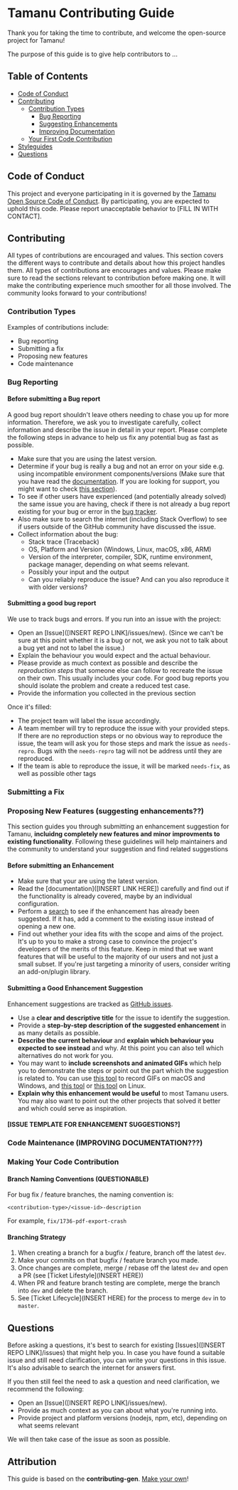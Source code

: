# Tamanu Contributing Guide

Thank you for taking the time to contribute, and welcome the open-source project for Tamanu!

The purpose of this guide is to give help contributors to ...

## Table of Contents

- [Code of Conduct](#code-of-conduct)
- [Contributing](#contributing)
    - [Contribution Types](#contribution-types)
        - [Bug Reporting](#bug-reporting)
        - [Suggesting Enhancements](#suggesting-enhancements)
        - [Improving Documentation](#improving-documentation)
    - [Your First Code Contribution](#your-first-code-contribution)
- [Styleguides](#styleguides)
- [Questions](#questions)

## Code of Conduct

This project and everyone participating in it is governed by the
[Tamanu Open Source Code of Conduct](/CODE_OF_CONDUCT.md).
By participating, you are expected to uphold this code. Please report unacceptable behavior
to [FILL IN WITH CONTACT].

## Contributing

All types of contributions are encouraged and values. This section covers the different ways to contribute and details about how this project handles them. All types of contributions are encourages and values. Please make sure to read the sections relevant to contribution before making one. It will make the contributing experience much smoother for all those involved. The community looks forward to your contributions!

### Contribution Types

Examples of contributions include:
- Bug reporting
- Submitting a fix
- Proposing new features
- Code maintenance

### Bug Reporting

#### Before submitting a Bug report

A good bug report shouldn't leave others needing to chase you up for more information. Therefore, we ask you to investigate carefully, collect information and describe the issue in detail in your report. Please complete the following steps in advance to help us fix any potential bug as fast as possible.

- Make sure that you are using the latest version.
- Determine if your bug is really a bug and not an error on your side e.g. using incompatible environment components/versions (Make sure that you have read the [documentation](). If you are looking for support, you might want to check [this section](#i-have-a-question)).
- To see if other users have experienced (and potentially already solved) the same issue you are having, check if there is not already a bug report existing for your bug or error in the [bug tracker](https://github.com/beyondessential/tamanu-openissues?q=label%3Abug).
- Also make sure to search the internet (including Stack Overflow) to see if users outside of the GitHub community have discussed the issue.
- Collect information about the bug:
    - Stack trace (Traceback)
    - OS, Platform and Version (Windows, Linux, macOS, x86, ARM)
    - Version of the interpreter, compiler, SDK, runtime environment, package manager, depending on what seems relevant.
    - Possibly your input and the output
    - Can you reliably reproduce the issue? And can you also reproduce it with older versions?

#### Submitting a good bug report

We use  to track bugs and errors. If you run into an issue with the project:

- Open an [Issue]([INSERT REPO LINK]/issues/new). (Since we can't be sure at this point whether it is a bug or not, we ask you not to talk about a bug yet and not to label the issue.)
- Explain the behaviour you would expect and the actual behaviour.
- Please provide as much context as possible and describe the _reproduction steps_ that someone else can follow to recreate the issue on their own. This usually includes your code. For good bug reports you should isolate the problem and create a reduced test case.
- Provide the information you collected in the previous section

Once it's filled:

- The project team will label the issue accordingly.
- A team member will try to reproduce the issue with your provided steps. If there are no reproduction steps or no obvious way to reproduce the issue, the team will ask you for those steps and mark the issue as `needs-repro`. Bugs with the `needs-repro` tag will not be address until they are reproduced.
- If the team is able to reproduce the issue, it will be marked `needs-fix`, as well as possible other tags

### Submitting a Fix




### Proposing New Features (suggesting enhancements??)

This section guides you through submitting an enhancement suggestion for Tamanu, **incluidng completely new features and minor improvments to existing functionality**. Following these guidelines will help maintainers and the community to understand your suggestion and find related suggestions

#### Before submitting an Enhancement

- Make sure that your are using the latest version.
- Read the [documentation]([INSERT LINK HERE]) carefully and find out if the functionality is already covered, maybe by an individual configuration.
- Perform a [search](https://github.com/beyondessential/tamanu-open/issues) to see if the enhancement has already been suggested. If it has, add a comment to the existing issue instead of opening a new one.
- Find out whether your idea fits with the scope and aims of the project. It's up to you to make a strong case to convince the project's developers of the merits of this feature. Keep in mind that we want features that will be useful to the majority of our users and not just a small subset. If you're just targeting a minority of users, consider writing an add-on/plugin library.

#### Submitting a Good Enhancement Suggestion

Enhancement suggestions are tracked as [GitHub issues](https://github.com/beyondessential/tamanu-open/issues).

- Use a **clear and descriptive title** for the issue to identify the suggestion.
- Provide a **step-by-step description of the suggested enhancement** in as many details as possible.
- **Describe the current behaviour** and **explain which behaviour you expected to see instead** and why. At this point you can also tell which alternatives do not work for you.
- You may want to **include screenshots and animated GIFs** which help you to demonstrate the steps or point out the part which the suggestion is related to. You can use [this tool](https://www.cockos.com/licecap/) to record GIFs on macOS and Windows, and [this tool](https://github.com/colinkeenan/silentcast) or [this tool](https://github.com/GNOME/byzanz) on Linux.
- **Explain why this enhancement would be useful** to most Tamanu users. You may also want to point out the other projects that solved it better and which could serve as inspiration.

#### [ISSUE TEMPLATE FOR ENHANCEMENT SUGGESTIONS?]

### Code Maintenance (IMPROVING DOCUMENTATION???)

### Making Your Code Contribution

#### Branch Naming Conventions (QUESTIONABLE)

For bug fix / feature branches, the naming convention is:

    <contribution-type>/<issue-id>-description

For example, `fix/1736-pdf-export-crash`

#### Branching Strategy

1. When creating a branch for a bugfix / feature, branch off the latest `dev`.
2. Make your commits on that bugfix / feature branch you made.
3. Once changes are complete, merge / rebase off the latest `dev` and open a PR (see [Ticket Lifestyle](INSERT HERE))
4. When PR and feature branch testing are complete, merge the branch into `dev` and delete the branch.
5. See [Ticket Lifecycle](INSERT HERE) for the process to merge `dev` in to `master`.

## Questions

Before asking a questions, it's best to search for existing [Issues]([INSERT REPO LINK]/issues) that might help you. In case you have found a suitable issue and still need clarification, you can write your questions in this issue. It's also advisable to search the internet for answers first.

If you then still feel the need to ask a question and need clarification, we recommend the following:

- Open an [Issue]([INSERT REPO LINK]/issues/new).
- Provide as much context as you can about what you're running into.
- Provide project and platform versions (nodejs, npm, etc), depending on what seems relevant

We will then take case of the issue as soon as possible.

## Attribution
This guide is based on the **contributing-gen**. [Make your own](https://github.com/bttger/contributing-gen)!

